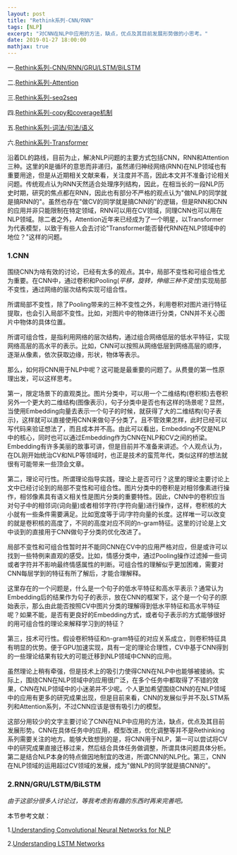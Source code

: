 ```yaml
---
layout: post
title: "Rethink系列-CNN/RNN"
tags: [NLP]
excerpt: "对CNN在NLP中应用的方法，缺点，优点及其目前发展形势做的小思考。"
date: 2019-01-27 18:00:00
mathjax: true
---
```


一.[Rethink系列-CNN/RNN/GRU/LSTM/BiLSTM](https://zhpmatrix.github.io/2019/01/27/NLP-rethinking-base-blocks/)

二.[Rethink系列-Attention](https://zhpmatrix.github.io/2019/01/27/NLP-rethinking-attention/)

三.[Rethink系列-seq2seq](https://zhpmatrix.github.io/2019/01/28/NLP-rethingking-seq2seq/)

四.[Rethink系列-copy和coverage机制](https://zhpmatrix.github.io/2019/01/29/NLP-rethinking-copy-and-coverage/)

五.[Rethink系列-词法/句法/语义](https://zhpmatrix.github.io/2019/01/31/NLP-rethinking-basic-techniques/)

六.[Rethink系列-Transformer](https://zhpmatrix.github.io/2019/03/13/NLP-rethinking-Transformer/)

沿着DL的路线，目前为止，解决NLP问题的主要方式包括CNN，RNN和Attention三种。这里的R是循环的意思而非递归，虽然递归神经网络(RNN)在NLP领域也有重要用途，但是从近期相关文献来看，关注度并不高，因此本文并不准备讨论相关问题。传统观点认为RNN天然适合处理序列结构，因此，在相当长的一段NLP历史时期，研究的焦点都在RNN，因此也有部分不严格的观点认为"做NLP的同学就是搞RNN的"。虽然也存在"做CV的同学就是搞CNN的"的逻辑，但是RNN和CNN的应用并非只能限制在特定领域，RNN可以用在CV领域，同理CNN也可以用在NLP领域。除二者之外，Attention近年来已经成为了一个明星，以Transformer为代表模型，以致于有些人会去讨论"Transformer能否替代RNN在NLP领域中的地位？"这样的问题。

### 1.CNN

围绕CNN为啥有效的讨论，已经有太多的观点。其中，局部不变性和可组合性尤为重要。在CNN中，通过卷积和Pooling(_平移，旋转，伸缩三种不变性_)实现局部不变性，通过网络的层次结构实现可组合性。

所谓局部不变性，除了Pooling带来的三种不变性之外，利用卷积对图片进行特征提取，也会引入局部不变性。比如，对图片中的物体进行分类，CNN并不关心图片中物体的具体位置。

所谓可组合性，是指利用网络的层次结构，通过组合网络低层的低水平特征，实现网络高层的高水平的表示。比如，CNN可以按照从网络低层到网络高层的顺序，逐渐从像素，依次获取边缘，形状，物体等表示。

那么，如何将CNN用于NLP中呢？这可能是最重要的问题了。从费曼的第一性原理出发，可以这样思考。

第一，限定场景下的直观类比。图片分类中，可以用一个二维结构(卷积核)去卷积另外一个更大的二维结构(图像表示)，句子分类中是否也有这样的场景呢？显然，当使用Embedding向量去表示一个句子的时候，就获得了大的二维结构(句子表示)，这样就可以直接使用CNN来做句子分类了。且不管效果怎样，此时已经可以写代码来验证想法了，而且成本并不高。由此可以看出，Embedding不仅是NLP中的核心，同时也可以通过Embedding作为CNN在NLP和CV之间的桥梁。Embedding有许多美丽的故事可讲，但是目前并不准备来讲述。个人观点认为，在DL刚开始统治CV和NLP等领域时，也正是技术的蛮荒年代，类似这样的想法就很有可能带来一些顶会文章。


第二，理论可行性。所谓理论指导实践，理论上是否可行？这里的理论主要讨论上文中已经讨论到的局部不变性和可组合性。图片分类中的卷积是对相邻像素进行操作，相邻像素具有语义相关性是图片分类的重要特性。因此，CNN中的卷积应当对句子中的相邻词(词向量)或者相邻字符(字符向量)进行操作，这样，卷积核的大小就有一些条件需要满足。比如宽度等于词/字符向量的长度。这样唯一可以改变的就是卷积核的高度了，不同的高度对应不同的n-gram特征。这里的讨论是上文中谈到的直接用于CNN做句子分类的优化改进了。

局部不变性和可组合性暂时并不能同CNN在CV中的应用严格对应，但是或许可以找到一些特例来直观的感受。比如，情感分类中，通过Pooling操作过滤掉一些词或者字符并不影响最终情感属性的判断。可组合性的理解似乎更加困难，需要对CNN每层学到的特征有所了解后，才能合理解释。

这里存在的一个问题是，什么是一个句子的低水平特征和高水平表示？通常认为Embedding后的结果作为句子的表示，放在CNN的框架下，这个是一个句子的原始表示，那么由此能否按照CV中图片分类的理解得到低水平特征和高水平特征呢？如果不能，是否有更良好的Embedding方式，或者句子表示的方式能够很好的用可组合性的理论来解释学习到的特征？

第三，技术可行性。假设卷积特征和n-gram特征的对应关系成立，则卷积特征具有明显的优势。便于GPU加速实现，具有一定的理论合理性，CV中基于CNN得到的一些理论结果有较大的可能迁移到NLP领域中CNN的应用。

虽然理论上稍有牵强，但是技术上的吸引力使得CNN在NLP中也能够被接纳。实际上，围绕CNN在NLP领域中的应用很广泛，在多个任务中都取得了不错的效果，CNN在NLP领域中的小迷弟并不少呢。个人更加希望围绕CNN的在NLP领域中的应用有更多的研究成果出现，但是目前来看，CNN的发展似乎并不及LSTM系列和Attention系列，不过CNN应该是很有吸引力的模型。

这部分用较少的文字主要讨论了CNN在NLP中应用的方法，缺点，优点及其目前发展形势。CNN在具体任务中的应用，模型改进，优化调整等并不是Rethinking系列需要关注的地方。能够大致想到的是，将CNN用于NLP，第一可以尝试将CV中的研究成果直接迁移过来，然后结合具体任务做调整，所谓具体问题具体分析。第二是结合NLP本身的特点做因地制宜的改进，所谓CNN的NLP化。第三，CNN在NLP领域的运用超过CV领域的发展，成为"做NLP的同学就是搞CNN的"。


### 2.RNN/GRU/LSTM/BiLSTM

_由于这部分很多人讨论过，等我考虑到有趣的东西时再来完善吧。_

本节参考文献：

1.[Understanding Convolutional Neural Networks for NLP](http://www.wildml.com/2015/11/understanding-convolutional-neural-networks-for-nlp/)

2.[Understanding LSTM Networks](http://colah.github.io/posts/2015-08-Understanding-LSTMs/)



















